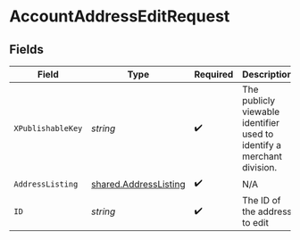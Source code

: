 # AccountAddressEditRequest


## Fields

| Field                                                                  | Type                                                                   | Required                                                               | Description                                                            | Example                                                                |
| ---------------------------------------------------------------------- | ---------------------------------------------------------------------- | ---------------------------------------------------------------------- | ---------------------------------------------------------------------- | ---------------------------------------------------------------------- |
| `XPublishableKey`                                                      | *string*                                                               | :heavy_check_mark:                                                     | The publicly viewable identifier used to identify a merchant division. |                                                                        |
| `AddressListing`                                                       | [shared.AddressListing](../../../pkg/models/shared/addresslisting.md)  | :heavy_check_mark:                                                     | N/A                                                                    |                                                                        |
| `ID`                                                                   | *string*                                                               | :heavy_check_mark:                                                     | The ID of the address to edit                                          | D4g3h5tBuVYK9                                                          |